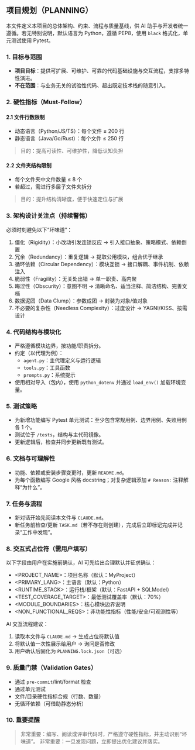 ## 项目规划（PLANNING）

本文件定义本项目的总体架构、约束、流程与质量基线，供 AI 助手与开发者统一遵循。若无特别说明，默认语言为 Python，遵循 PEP8，使用 `black` 格式化，单元测试使用 Pytest。

### 1. 目标与范围
- **项目目标**：提供可扩展、可维护、可靠的代码基础设施与交互流程，支撑多特性演进。
- **不在范围**：与业务无关的试验性代码、超出既定技术栈的随意引入。

### 2. 硬性指标（Must-Follow）
#### 2.1 文件行数限制
- 动态语言（Python/JS/TS）：每个文件 ≤ 200 行
- 静态语言（Java/Go/Rust）：每个文件 ≤ 250 行
> 目的：提高可读性、可维护性，降低认知负担

#### 2.2 文件夹结构限制
- 每个文件夹中文件数量 ≤ 8 个
- 若超过，需进行多层子文件夹拆分
> 目的：提升结构清晰度，便于快速定位与扩展

### 3. 架构设计关注点（持续警惕）
必须时刻避免以下“坏味道”：
1) 僵化（Rigidity）：小改动引发连锁反应 → 引入接口抽象、策略模式、依赖倒置
2) 冗余（Redundancy）：重复逻辑 → 提取公用模块，组合优于继承
3) 循环依赖（Circular Dependency）：模块互锁 → 接口解耦、事件机制、依赖注入
4) 脆弱性（Fragility）：无关处出错 → 单一职责、高内聚
5) 晦涩性（Obscurity）：意图不明 → 清晰命名、适当注释、简洁结构、完善文档
6) 数据泥团（Data Clump）：参数成团 → 封装为对象/值对象
7) 不必要的复杂性（Needless Complexity）：过度设计 → YAGNI/KISS、按需设计

### 4. 代码结构与模块化
- 严格遵循模块边界，按功能/职责拆分。
- 约定（以代理为例）：
  - `agent.py`：主代理定义与运行逻辑
  - `tools.py`：工具函数
  - `prompts.py`：系统提示
- 使用相对导入（包内），使用 `python_dotenv` 并通过 `load_env()` 加载环境变量。

### 5. 测试策略
- 为新增功能编写 Pytest 单元测试：至少包含常规用例、边界用例、失败用例各 1 个。
- 测试位于 `/tests`，结构与主代码镜像。
- 更新逻辑后，检查并同步更新既有测试。

### 6. 文档与可理解性
- 功能、依赖或安装步骤变更时，更新 `README.md`。
- 为每个函数编写 Google 风格 docstring；对复杂逻辑添加 `# Reason:` 注释解释“为什么”。

### 7. 任务与流程
- 新对话开始先阅读本文件与 `CLAUDE.md`。
- 新任务前检查/更新 `TASK.md`（若不存在则创建），完成后立即标记完成并记录“工作中发现”。

### 8. 交互式占位符（需用户填写）
以下字段由用户在实施前确认，AI 可先给出合理默认并征求确认：
- <PROJECT_NAME>：项目名称（默认：MyProject）
- <PRIMARY_LANG>：主语言（默认：Python）
- <RUNTIME_STACK>：运行栈/框架（默认：FastAPI + SQLModel）
- <TEST_COVERAGE_TARGET>：最低测试覆盖率（默认：70%）
- <MODULE_BOUNDARIES>：核心模块边界说明
- <NON_FUNCTIONAL_REQS>：非功能性指标（性能/安全/可观测性等）

AI 交互流程建议：
1) 读取本文件与 `CLAUDE.md` → 生成占位符默认值
2) 将默认值一次性展示给用户 → 询问是否修改
3) 用户确认后固化为 `PLANNING.lock.json`（可选）

### 9. 质量门禁（Validation Gates）
- 通过 `pre-commit`/lint/format 检查
- 通过单元测试
- 文件/目录硬性指标合规（行数、数量）
- 无循环依赖（可借助静态分析）

### 10. 重要提醒
> 非常重要：编写、阅读或评审代码时，严格遵守硬性指标，并主动识别“坏味道”。
> 非常重要：一旦发现问题，立即提出优化建议并落实。


